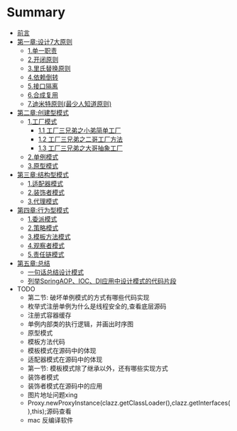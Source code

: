 # Summary

* [前言](README.md)
* [第一章:设计7大原则](summary/specification/README.md)
    * [1.单一职责](summary/specification/单一职责.md)
    * [2.开闭原则](summary/specification/开闭原则.md)
    * [3.里氏替换原则](summary/specification/里氏替换原则.md)
    * [4.依赖倒转](summary/specification/依赖倒转.md)
    * [5.接口隔离](summary/specification/接口隔离.md)
    * [6.合成复用](summary/specification/合成复用.md)
    * [7.迪米特原则(最少人知道原则)](summary/specification/迪米特原则.md)
* [第二章:创建型模式](summary/create/README.md)
    * [1.工厂模式](factory/README.md)
        * [1.1 工厂三兄弟之小弟简单工厂](factory/factory/简单工厂.md)
        * [1.2 工厂三兄弟之二哥工厂方法](factory/factory/工厂方法.md)
        * [1.3 工厂三兄弟之大哥抽象工厂](factory/factory/抽象工厂.md)
    * [2.单例模式](singleton/README.md)
    * [3.原型模式](prototype/README.md)
* [第三章:结构型模式](summary/structural/README.md)
    * [1.适配器模式](adapter/README.md)
    * [2.装饰者模式](decorator/README.md)
    * [3.代理模式](proxy/README.md)
* [第四章:行为型模式](summary/behavioral/README.md)
    * [1.委派模式](delegate/README.md)
    * [2.策略模式](strategy/README.md)
    * [3.模板方法模式](template/README.md)
    * [4.观察者模式](observer/README.md)
    * [5.责任链模式](chain/README.md)
* [第五章:总结](summary/final/README.md)
    * [一句话总结设计模式](summary/final/final.md)
    * [列举SpringAOP、IOC、DI应用中设计模式的代码片段](summary/final/spring.md)
* TODO
    * 第二节: 破坏单例模式的方式有哪些代码实现
    * 枚举式注册单例为什么是线程安全的,查看底层源码
    * 注册式容器缓存
    * 单例内部类的执行逻辑，并画出时序图
    * 原型模式
    * 模板方法代码
    * 模板模式在源码中的体现
    * 适配器模式在源码中的体现
    * 第一节: 模板模式除了继承以外，还有哪些实现方式
    * 装饰者模式
    * 装饰者模式在源码中的应用
    * 图片地址问题xing
    * Proxy.newProxyInstance(clazz.getClassLoader(),clazz.getInterfaces(),this);源码查看
    * mac 反编译软件
